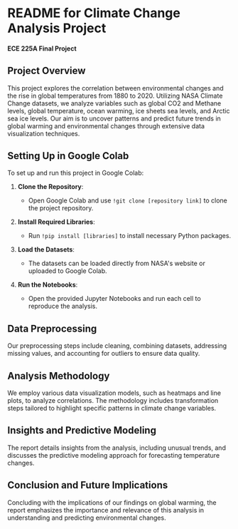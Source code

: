 # README for Climate Change Analysis Project
#### ECE 225A Final Project

## Project Overview
This project explores the correlation between environmental changes and the rise in global temperatures from 1880 to 2020. Utilizing NASA Climate Change datasets, we analyze variables such as global CO2 and Methane levels, global temperature, ocean warming, ice sheets sea levels, and Arctic sea ice levels. Our aim is to uncover patterns and predict future trends in global warming and environmental changes through extensive data visualization techniques.

## Setting Up in Google Colab
To set up and run this project in Google Colab:

1. **Clone the Repository**:
   - Open Google Colab and use `!git clone [repository link]` to clone the project repository.

2. **Install Required Libraries**:
   - Run `!pip install [libraries]` to install necessary Python packages.

3. **Load the Datasets**:
   - The datasets can be loaded directly from NASA's website or uploaded to Google Colab.

4. **Run the Notebooks**:
   - Open the provided Jupyter Notebooks and run each cell to reproduce the analysis.

## Data Preprocessing
Our preprocessing steps include cleaning, combining datasets, addressing missing values, and accounting for outliers to ensure data quality.

## Analysis Methodology
We employ various data visualization models, such as heatmaps and line plots, to analyze correlations. The methodology includes transformation steps tailored to highlight specific patterns in climate change variables.

## Insights and Predictive Modeling
The report details insights from the analysis, including unusual trends, and discusses the predictive modeling approach for forecasting temperature changes.

## Conclusion and Future Implications
Concluding with the implications of our findings on global warming, the report emphasizes the importance and relevance of this analysis in understanding and predicting environmental changes.
